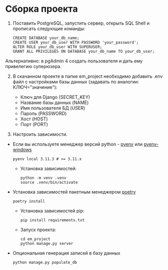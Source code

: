 # Сборка проекта

1. Поставить PostgreSQL, запустить сервер, открыть SQL Shell и прописать следующие команды:

   ```shell
   CREATE DATABASE your_db_name;
   CREATE USER your_db_user WITH PASSWORD 'your_password';
   ALTER ROLE your_db_user WITH SUPERUSER;
   GRANT ALL PRIVILEGES ON DATABASE your_db_name TO your_db_user;
   ```

Альтернативно: в pgAdmin 4 создать пользователя и дать ему привелегию суперюзера.

2. В скачанном проекте в папке em_project необходимо добавить .env файл с настройками базы данных (задавать по аналогии: КЛЮЧ="значение"):

   - Ключ для Django (SECRET_KEY)
   - Название базы данных (NAME)
   - Имя пользователя БД (USER)
   - Пароль (PASSWORD)
   - Хост (HOST)
   - Порт (PORT)

3. Настроить зависимости.

- Если вы используете менеджер версий python - [pyenv](https://github.com/pyenv/pyenv) или [pyenv-windows](https://github.com/pyenv-win/pyenv-win)

  ```shell
  pyenv local 3.11.3 # >= 3.11.x    
  ```

  - Установка зависимостей:

    ```shell
    python -m venv .venv
    source .venv/bin/activate
    ```

- Установка зависимостей пакетным менеджером [poetry](https://python-poetry.org/)

  ```shell
  poetry install
  ```

  - Установка зависимостей pip:

    ```shell
    pip install requirements.txt
    ```

  - Запуск проекта:

    ```shell
    cd em_project
    python manage.py server
    ```

- Опциональная генерация записей в базу данных
  
  ```shell
  python manage.py populate_db
  ```

